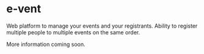 # e-vent
Web platform to manage your events and your registrants. 
Ability to register multiple people to multiple events on the same order.

More information coming soon.
